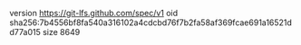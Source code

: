 version https://git-lfs.github.com/spec/v1
oid sha256:7b4556bf8fa540a316102a4cdcbd76f7b2fa58af369fcae691a16521dd77a015
size 8649
